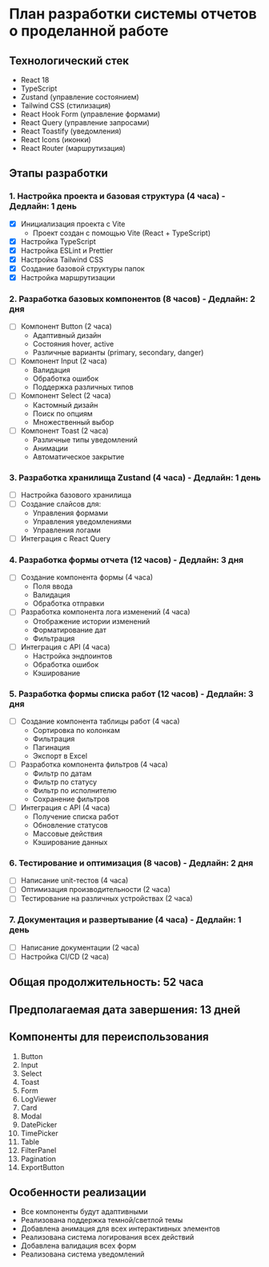# План разработки системы отчетов о проделанной работе

## Технологический стек
- React 18
- TypeScript
- Zustand (управление состоянием)
- Tailwind CSS (стилизация)
- React Hook Form (управление формами)
- React Query (управление запросами)
- React Toastify (уведомления)
- React Icons (иконки)
- React Router (маршрутизация)

## Этапы разработки

### 1. Настройка проекта и базовая структура (4 часа) - Дедлайн: 1 день
- [x] Инициализация проекта с Vite
  - Проект создан с помощью Vite (React + TypeScript)
- [x] Настройка TypeScript
- [x] Настройка ESLint и Prettier
- [x] Настройка Tailwind CSS
- [x] Создание базовой структуры папок
- [x] Настройка маршрутизации

### 2. Разработка базовых компонентов (8 часов) - Дедлайн: 2 дня
- [ ] Компонент Button (2 часа)
  - Адаптивный дизайн
  - Состояния hover, active
  - Различные варианты (primary, secondary, danger)
- [ ] Компонент Input (2 часа)
  - Валидация
  - Обработка ошибок
  - Поддержка различных типов
- [ ] Компонент Select (2 часа)
  - Кастомный дизайн
  - Поиск по опциям
  - Множественный выбор
- [ ] Компонент Toast (2 часа)
  - Различные типы уведомлений
  - Анимации
  - Автоматическое закрытие

### 3. Разработка хранилища Zustand (4 часа) - Дедлайн: 1 день
- [ ] Настройка базового хранилища
- [ ] Создание слайсов для:
  - Управления формами
  - Управления уведомлениями
  - Управления логами
- [ ] Интеграция с React Query

### 4. Разработка формы отчета (12 часов) - Дедлайн: 3 дня
- [ ] Создание компонента формы (4 часа)
  - Поля ввода
  - Валидация
  - Обработка отправки
- [ ] Разработка компонента лога изменений (4 часа)
  - Отображение истории изменений
  - Форматирование дат
  - Фильтрация
- [ ] Интеграция с API (4 часа)
  - Настройка эндпоинтов
  - Обработка ошибок
  - Кэширование

### 5. Разработка формы списка работ (12 часов) - Дедлайн: 3 дня
- [ ] Создание компонента таблицы работ (4 часа)
  - Сортировка по колонкам
  - Фильтрация
  - Пагинация
  - Экспорт в Excel
- [ ] Разработка компонента фильтров (4 часа)
  - Фильтр по датам
  - Фильтр по статусу
  - Фильтр по исполнителю
  - Сохранение фильтров
- [ ] Интеграция с API (4 часа)
  - Получение списка работ
  - Обновление статусов
  - Массовые действия
  - Кэширование данных

### 6. Тестирование и оптимизация (8 часов) - Дедлайн: 2 дня
- [ ] Написание unit-тестов (4 часа)
- [ ] Оптимизация производительности (2 часа)
- [ ] Тестирование на различных устройствах (2 часа)

### 7. Документация и развертывание (4 часа) - Дедлайн: 1 день
- [ ] Написание документации (2 часа)
- [ ] Настройка CI/CD (2 часа)

## Общая продолжительность: 52 часа
## Предполагаемая дата завершения: 13 дней

## Компоненты для переиспользования
1. Button
2. Input
3. Select
4. Toast
5. Form
6. LogViewer
7. Card
8. Modal
9. DatePicker
10. TimePicker
11. Table
12. FilterPanel
13. Pagination
14. ExportButton

## Особенности реализации
- Все компоненты будут адаптивными
- Реализована поддержка темной/светлой темы
- Добавлена анимация для всех интерактивных элементов
- Реализована система логирования всех действий
- Добавлена валидация всех форм
- Реализована система уведомлений 